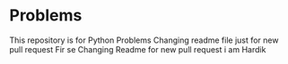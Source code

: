 # Problems
This repository is for Python Problems
Changing readme file just for new pull request
Fir se Changing Readme for new pull request
i am Hardik
